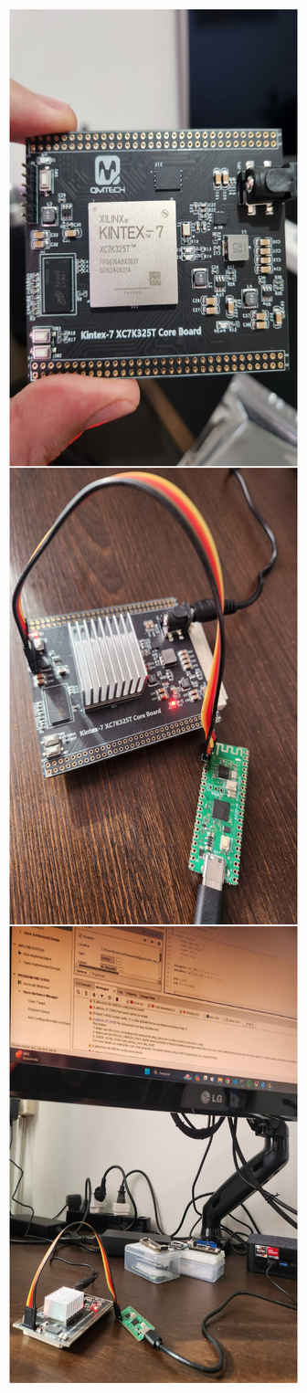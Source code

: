 <img width="600" height="800" src="image/1.jpg">
<img width="600" height="800" src="image/2.jpg">
<img width="600" height="800" src="image/3.jpg">

